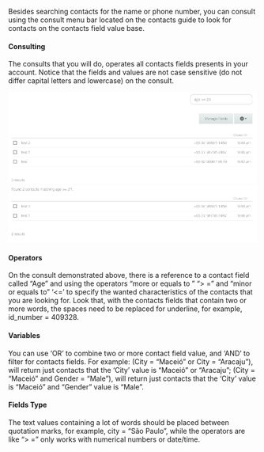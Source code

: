 Besides searching contacts for the name or phone number, you can consult using the consult menu bar located on the contacts guide to look for contacts on the contacts field value base.

#### Consulting ####
The consults that you will do, operates all contacts fields presents in your account. Notice that the fields and values are not case sensitive (do not differ capital letters and lowercase) on the consult.

![](/img/contact/consulting.png)
![](/img/contact/consulting_2.png)

#### Operators ####
On the consult demonstrated above, there is a reference to a contact field called “Age” and using the operators “more or equals to ” “> =” and “minor or equals to” ‘<=’ to specify the wanted characteristics of the contacts that you are looking for. Look that, with the contacts fields that contain two or more words, the spaces need to be replaced for underline, for example, id_number = 409328.

#### Variables ####
You can use ‘OR’ to combine two or more contact field value, and ‘AND’ to filter for contacts fields. For example:
(City = “Maceió” or City = “Aracaju”), will return just contacts that the  ‘City’ value is “Maceió” or “Aracaju”;
(City = “Maceió” and Gender = “Male”), will return just contacts that the  ‘City’  value is “Maceió” and “Gender” value is “Male”.

#### Fields Type #### 
The text values containing a lot of words should be placed between quotation marks, for example, city = “São Paulo”, while the operators are like “> =” only works with numerical numbers or date/time.
